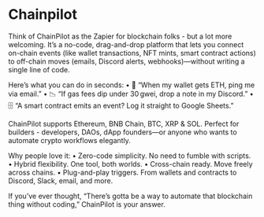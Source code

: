 # Chainpilot

Think of ChainPilot as the Zapier for blockchain folks - but a lot more welcoming. It’s a no-code, drag-and-drop platform that lets you connect on-chain events (like wallet transactions, NFT mints, smart contract actions) to off-chain moves (emails, Discord alerts, webhooks)—without writing a single line of code.

Here’s what you can do in seconds:
	•	📨 “When my wallet gets ETH, ping me via email.”
	•	📉 “If gas fees dip under 30 gwei, drop a note in my Discord.”
	•	🗄 “A smart contract emits an event? Log it straight to Google Sheets.”

ChainPilot supports Ethereum, BNB Chain, BTC, XRP & SOL. Perfect for builders - developers, DAOs, dApp founders—or anyone who wants to automate crypto workflows elegantly.

Why people love it:
	•	Zero-code simplicity. No need to fumble with scripts.
	•	Hybrid flexibility. One tool, both worlds.
	•	Cross-chain ready. Move freely across chains.
	•	Plug-and-play triggers. From wallets and contracts to Discord, Slack, email, and more.

If you’ve ever thought, “There’s gotta be a way to automate that blockchain thing without coding,” ChainPilot is your answer.

